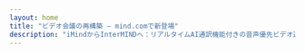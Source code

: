 ```yaml
---
layout: home
title: "ビデオ会議の再構築 — mind.comで新登場"
description: "iMindからInterMINDへ：リアルタイムAI通訳機能付きの音声優先ビデオ通話。"
---
```


<HeroSection
  title="ビデオ会議の再構築 <br>— **mind.com**で新登場"
  text="iMindからInterMINDへ：リアルタイム音声翻訳機能付きの音声優先ビデオ通話。">
<NavButton buttonLabel="詳細を見る" buttonClass="brand" to="/" />
<NavButton buttonLabel="アシスタント" buttonClass="alt" to="/chat" />
</HeroSection>

<br>
<VideoPlayer src="/promo/demo-en-mx.mp4" />
